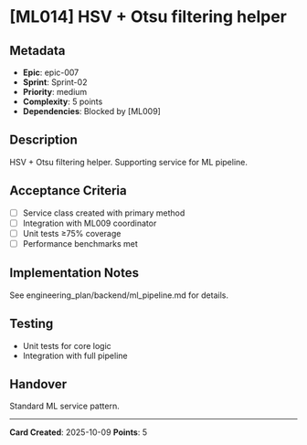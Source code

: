 # [ML014] HSV + Otsu filtering helper

## Metadata
- **Epic**: epic-007
- **Sprint**: Sprint-02
- **Priority**: medium
- **Complexity**: 5 points
- **Dependencies**: Blocked by [ML009]

## Description
HSV + Otsu filtering helper. Supporting service for ML pipeline.

## Acceptance Criteria
- [ ] Service class created with primary method
- [ ] Integration with ML009 coordinator
- [ ] Unit tests ≥75% coverage
- [ ] Performance benchmarks met

## Implementation Notes
See engineering_plan/backend/ml_pipeline.md for details.

## Testing
- Unit tests for core logic
- Integration with full pipeline

## Handover
Standard ML service pattern.

---
**Card Created**: 2025-10-09
**Points**: 5
